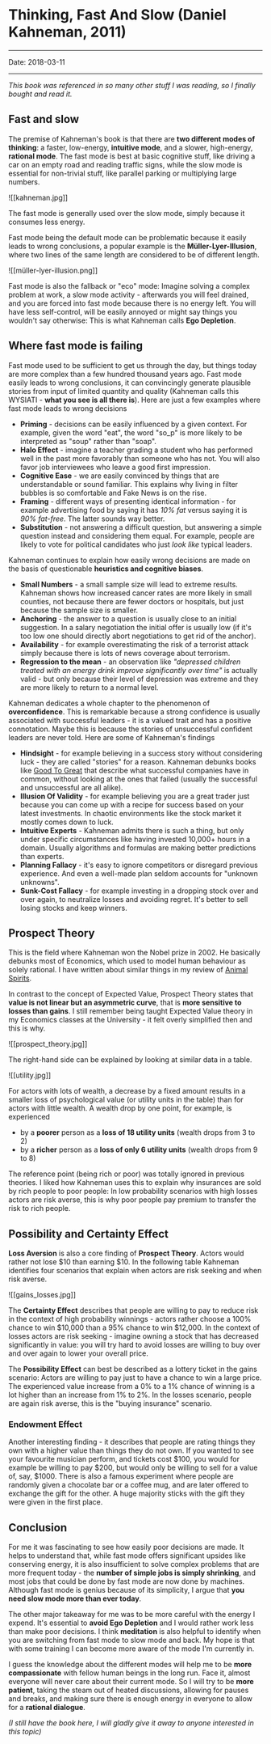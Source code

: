 # Thinking, Fast And Slow (Daniel Kahneman, 2011)
----

Date: 2018-03-11

----

_This book was referenced in so many other stuff I was reading, so I finally bought and read it._

## Fast and slow ##

The premise of Kahneman's book is that there are __two different modes of thinking__: a faster, low-energy, __intuitive mode__, and a slower, high-energy, __rational mode__. The fast mode is best at basic cognitive stuff, like driving a car on an empty road and reading traffic signs, while the slow mode is essential for non-trivial stuff, like parallel parking or multiplying large numbers.

![[kahneman.jpg]]

The fast mode is generally used over the slow mode, simply because it consumes less energy.

Fast mode being the default mode can be problematic because it easily leads to wrong conclusions, a popular example is the __Müller-Lyer-Illusion__, where two lines of the same length are considered to be of different length.

![[müller-lyer-illusion.png]]

Fast mode is also the fallback or "eco" mode: Imagine solving a complex problem at work, a slow mode activity - afterwards you will feel drained, and you are forced into fast mode because there is no energy left. You will have less self-control, will be easily annoyed or might say things you wouldn't say otherwise: This is what Kahneman calls __Ego Depletion__.

## Where fast mode is failing ##

Fast mode used to be sufficient to get us through the day, but things today are more complex than a few hundred thousand years ago. Fast mode easily leads to wrong conclusions, it can convincingly generate plausible stories from input of limited quantity and quality (Kahneman calls this WYSIATI - __what you see is all there is__). Here are just a few examples where fast mode leads to wrong decisions

 - __Priming__ - decisions can be easily influenced by a given context. For example, given the word "eat", the word "so_p" is more likely to be interpreted as "soup" rather than "soap".
 - __Halo Effect__ - imagine a teacher grading a student who has performed well in the past more favorably than someone who has not. You will also favor job interviewees who leave a good first impression.
 - __Cognitive Ease__ - we are easily convinced by things that are understandable or sound familiar.
 This explains why living in filter bubbles is so comfortable and Fake News is on the rise.
 - __Framing__ - different ways of presenting identical information - for example advertising food by saying it has _10% fat_ versus saying it is _90% fat-free_. The latter sounds way better.
 - __Substitution__ - not answering a difficult question, but answering a simple question instead and considering them equal. For example, people are likely to vote for political candidates who just _look like_ typical leaders.

Kahneman continues to explain how easily wrong decisions are made on the basis of questionable __heuristics and cognitive biases__.

 - __Small Numbers__ - a small sample size will lead to extreme results. Kahneman shows how increased cancer rates are more likely in small counties, not because there are fewer doctors or hospitals, but just because the sample size is smaller.
 - __Anchoring__ - the answer to a question is usually close to an initial suggestion. In a salary negotiation the initial offer is usually low (if it's too low one should directly abort negotiations to get rid of the anchor).
 - __Availability__ - for example overestimating the risk of a terrorist attack simply because there is lots of news coverage about terrorism.
 - __Regression to the mean__ - an observation like _"depressed children treated with an energy drink improve significantly over time"_ is actually valid - but only because their level of depression was extreme and they are more likely to return to a normal level.

Kahneman dedicates a whole chapter to the phenomenon of __overconfidence__. This is remarkable because a strong confidence is usually associated with successful leaders - it is a valued trait and has a positive connotation. Maybe this is because the stories of unsuccessful confident leaders are never told. Here are some of Kahneman's findings

 - __Hindsight__ - for example believing in a success story without considering luck - they are called "stories" for a reason. Kahneman debunks books like [Good To Great](good-to-great) that describe what successful companies have in common, without looking at the ones that failed (usually the successful and unsuccessful are all alike).
 - __Illusion Of Validity__ - for example believing you are a great trader just because you can come up with a recipe for success based on your latest investments. In chaotic environments like the stock market it mostly comes down to luck.
 - __Intuitive Experts__ - Kahneman admits there is such a thing, but only under specific circumstances like having invested 10,000+ hours in a domain. Usually algorithms and formulas are making better predictions than experts.
 - __Planning Fallacy__ - it's easy to ignore competitors or disregard previous experience. And even a well-made plan seldom accounts for "unknown unknowns".
 - __Sunk-Cost Fallacy__ - for example investing in a dropping stock over and over again, to neutralize losses and avoiding regret. It's better to sell losing stocks and keep winners.

## Prospect Theory ##

This is the field where Kahneman won the Nobel prize in 2002. He basically debunks most of Economics, which used to model human behaviour as solely rational. I have written about similar things in my review of [Animal Spirits](animal-spirits).

In contrast to the concept of Expected Value, Prospect Theory states that __value is not linear but an asymmetric curve__, that is __more sensitive to losses than gains__. I still remember being taught Expected Value theory in my Economics classes at the University - it felt overly simplified then and this is why.

![[prospect_theory.jpg]]

The right-hand side can be explained by looking at similar data in a table.

![[utility.jpg]]

For actors with lots of wealth, a decrease by a fixed amount results in a smaller loss of psychological value (or utility units in the table) than for actors with little wealth. A wealth drop by one point, for example, is experienced

 - by a __poorer__ person as a __loss of 18 utility units__ (wealth drops from 3 to 2)
 - by a __richer__ person as a __loss of only 6 utility units__ (wealth drops from 9 to 8)

The reference point (being rich or poor) was totally ignored in previous theories. I liked how Kahneman uses this to explain why insurances are sold by rich people to poor people: In low probability scenarios with high losses actors are risk averse, this is why poor people pay premium to transfer the risk to rich people.

## Possibility and Certainty Effect

__Loss Aversion__ is also a core finding of __Prospect Theory__. Actors would rather not lose $10 than earning $10. In the following table Kahneman identifies four scenarios that explain when actors are risk seeking and when risk averse.

![[gains_losses.jpg]]

The __Certainty Effect__ describes that people are willing to pay to reduce risk in the context of high probability winnings - actors rather choose a 100% chance to win $10,000 than a 95% chance to win $12,000. In the context of losses actors are risk seeking - imagine owning a stock that has decreased significantly in value: you will try hard to avoid losses are willing to buy over and over again to lower your overall price.

The __Possibility Effect__ can best be described as a lottery ticket in the gains scenario: Actors are willing to pay just to have a chance to win a large price. The experienced value increase from a 0% to a 1% chance of winning is a lot higher than an increase from 1% to 2%. In the losses scenario, people are again risk averse, this is the "buying insurance" scenario.

### Endowment Effect ###

Another interesting finding - it describes that people are rating things they own with a higher value than things they do not own. If you wanted to see your favourite musician perform, and tickets cost $100, you would for example be willing to pay $200, but would only be willing to sell for a value of, say, $1000. There is also a famous experiment where people are randomly given a chocolate bar or a coffee mug, and are later offered to exchange the gift for the other. A huge majority sticks with the gift they were given in the first place.

## Conclusion ##

For me it was fascinating to see how easily poor decisions are made. It helps to understand that, while fast mode offers significant upsides like conserving energy, it is also insufficient to solve complex problems that are more frequent today - the __number of simple jobs is simply shrinking__, and most jobs that could be done by fast mode are now done by machines. Although fast mode is genius because of its simplicity, I argue that __you need slow mode more than ever today__.

The other major takeaway for me was to be more careful with the energy I expend. It's essential to __avoid Ego Depletion__ and I would rather work less than make poor decisions. I think __meditation__ is also helpful to identify when you are switching from fast mode to slow mode and back. My hope is that with some training I can become more aware of the mode I'm currently in.

I guess the knowledge about the different modes will help me to be __more compassionate__ with fellow human beings in the long run. Face it, almost everyone will never care about their current mode. So I will try to be __more patient__, taking the steam out of heated discussions, allowing for pauses and breaks, and making sure there is enough energy in everyone to allow for a __rational dialogue__.

_(I still have the book here, I will gladly give it away to anyone interested in this topic)_